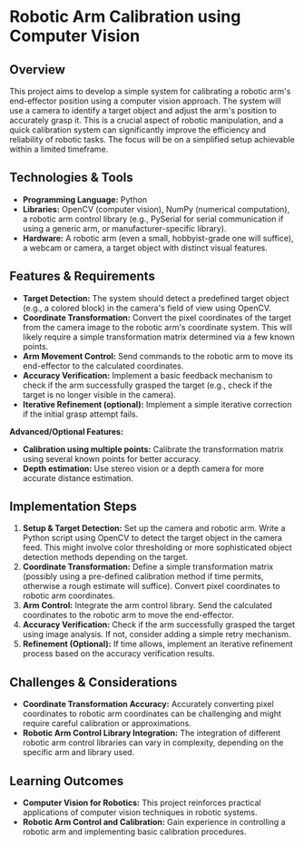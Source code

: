 # Robotic Arm Calibration using Computer Vision

## Overview

This project aims to develop a simple system for calibrating a robotic arm's end-effector position using a computer vision approach.  The system will use a camera to identify a target object and adjust the arm's position to accurately grasp it. This is a crucial aspect of robotic manipulation, and a quick calibration system can significantly improve the efficiency and reliability of robotic tasks.  The focus will be on a simplified setup achievable within a limited timeframe.

## Technologies & Tools

* **Programming Language:** Python
* **Libraries:** OpenCV (computer vision), NumPy (numerical computation), a robotic arm control library (e.g., PySerial for serial communication if using a generic arm, or manufacturer-specific library).
* **Hardware:**  A robotic arm (even a small, hobbyist-grade one will suffice), a webcam or camera, a target object with distinct visual features.

## Features & Requirements

- **Target Detection:** The system should detect a predefined target object (e.g., a colored block) in the camera's field of view using OpenCV.
- **Coordinate Transformation:**  Convert the pixel coordinates of the target from the camera image to the robotic arm's coordinate system.  This will likely require a simple transformation matrix determined via a few known points.
- **Arm Movement Control:** Send commands to the robotic arm to move its end-effector to the calculated coordinates.
- **Accuracy Verification:**  Implement a basic feedback mechanism to check if the arm successfully grasped the target (e.g., check if the target is no longer visible in the camera).
- **Iterative Refinement (optional):** Implement a simple iterative correction if the initial grasp attempt fails.

**Advanced/Optional Features:**

- **Calibration using multiple points:** Calibrate the transformation matrix using several known points for better accuracy.
- **Depth estimation:** Use stereo vision or a depth camera for more accurate distance estimation.


## Implementation Steps

1. **Setup & Target Detection:** Set up the camera and robotic arm.  Write a Python script using OpenCV to detect the target object in the camera feed. This might involve color thresholding or more sophisticated object detection methods depending on the target.
2. **Coordinate Transformation:**  Define a simple transformation matrix (possibly using a pre-defined calibration method if time permits, otherwise a rough estimate will suffice). Convert pixel coordinates to robotic arm coordinates.
3. **Arm Control:** Integrate the arm control library. Send the calculated coordinates to the robotic arm to move the end-effector.
4. **Accuracy Verification:** Check if the arm successfully grasped the target using image analysis.  If not, consider adding a simple retry mechanism.
5. **Refinement (Optional):** If time allows, implement an iterative refinement process based on the accuracy verification results.


## Challenges & Considerations

- **Coordinate Transformation Accuracy:**  Accurately converting pixel coordinates to robotic arm coordinates can be challenging and might require careful calibration or approximations.
- **Robotic Arm Control Library Integration:**  The integration of different robotic arm control libraries can vary in complexity, depending on the specific arm and library used.


## Learning Outcomes

- **Computer Vision for Robotics:**  This project reinforces practical applications of computer vision techniques in robotic systems.
- **Robotic Arm Control and Calibration:**  Gain experience in controlling a robotic arm and implementing basic calibration procedures.

